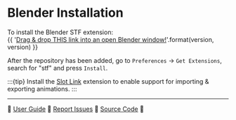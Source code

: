 # Blender Installation

To install the Blender STF extension:<br>
{{ '<a class="drag-button" href="https://github.com/emperorofmars/stf_blender/releases/download/v{}/stf_blender-{}.zip?repository=https://blender.stfform.at&blender_version_min=4.4.0"><span>Drag & drop THIS link into an open Blender window!</span></a>'.format(version, version) }}

After the repository has been added, go to `Preferences` → `Get Extensions`, search for "stf" and press `Install`. 

:::{tip}
Install the [Slot Link](https://extensions.blender.org/add-ons/slot-link/) extension to enable support for importing & exporting animations.
:::

---

🌰 [User Guide](../guides/blender/blender.md) 🌰 [Report Issues](https://codeberg.org/emperorofmars/stf_blender/issues) 🌰 [Source Code](https://codeberg.org/emperorofmars/stf_blender) 🌰
